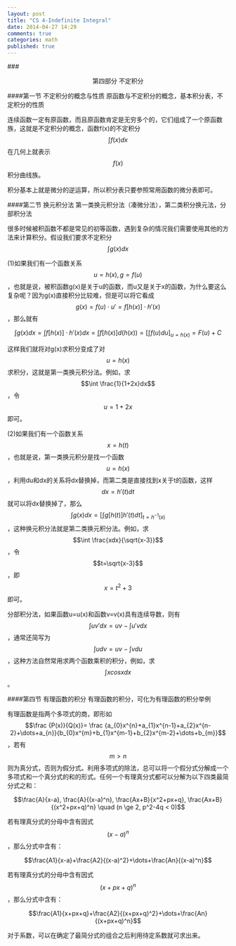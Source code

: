 ```yaml
---
layout: post
title: "CS 4-Indefinite Integral"
date: 2014-04-27 14:29
comments: true
categories: math
published: true
---
```

###<center>第四部分 不定积分</center>

####第一节 不定积分的概念与性质
原函数与不定积分的概念，基本积分表，不定积分的性质

连续函数一定有原函数，而且原函数肯定是无穷多个的，它们组成了一个原函数族，这就是不定积分的概念，函数f(x)的不定积分$$\int f(x)dx$$在几何上就表示$$f(x)$$积分曲线族。

积分基本上就是微分的逆运算，所以积分表只要参照常用函数的微分表即可。

####第二节 换元积分法
第一类换元积分法（凑微分法），第二类积分换元法，分部积分法

很多时候被积函数不都是常见的初等函数，遇到复杂的情况我们需要使用其他的方法来计算积分。假设我们要求不定积分$$\int g(x)dx$$

(1)如果我们有一个函数关系$$u=h(x), g=f(u)$$，也就是说，被积函数g(x)是关于u的函数，而u又是关于x的函数，为什么要这么复杂呢？因为g(x)直接积分比较难，但是可以将它看成$$g(x)=f(u)\cdot u'=f[h(x)] \cdot h'(x)$$，那么就有

$$\int g(x)dx= \int f[h(x)] \cdot h'(x)dx= \int f[h(x)]d(h(x))= [\int f(u)du]_{u=h(x)}=F(u)+C$$

这样我们就将对g(x)求积分变成了对$$u=h(x)$$求积分，这就是第一类换元积分法。例如，求$$\int \frac{1}{1+2x}dx$$，令$$u=1+2x$$即可。

(2)如果我们有一个函数关系$$x=h(t)$$，也就是说，第一类换元积分是找一个函数$$u=h(x)$$，利用du和dx的关系将dx替换掉，而第二类是直接找到x关于t的函数，这样$$dx=h'(t)dt$$就可以将dx替换掉了，那么$$\int g(x)dx = [\int g[h(t)]h'(t)dt]_{t=h^{-1}(x)} $$，这种换元积分法就是第二类换元积分法。例如，求$$\int \frac{xdx}{\sqrt{x-3}}$$，令$$t=\sqrt{x-3}$$，即$$x=t^{2}+3$$即可。

分部积分法，如果函数u=u(x)和函数v=v(x)具有连续导数，则有$$\int uv'dx = uv - \int u'vdx$$，通常还简写为$$\int udv = uv - \int vdu$$，这种方法自然常用求两个函数乘积的积分，例如，求$$\int xcosxdx$$。

####第四节 有理函数的积分
有理函数的积分，可化为有理函数的积分举例

有理函数是指两个多项式的商，即形如$$\frac {P(x)}{Q(x)}= \frac {a_{0}x^{n}+a_{1}x^{n-1}+a_{2}x^{n-2}+\dots+a_{n}}{b_{0}x^{m}+b_{1}x^{m-1}+b_{2}x^{m-2}+\dots+b_{m}}$$，若有$$m>n$$则为真分式，否则为假分式。利用多项式的除法，总可以将一个假分式分解成一个多项式和一个真分式的和的形式。任何一个有理真分式都可以分解为以下四类最简分式之和：

$$\frac{A}{x-a}, \frac{A}{(x-a)^n}, \frac{Ax+B}{x^2+px+q}, \frac{Ax+B}{(x^2+px+q)^n} \quad (n \ge 2, p^2-4q < 0)$$

若有理真分式的分母中含有因式$$(x-a)^n$$，那么分式中含有：

$$\frac{A1}{x-a}+\frac{A2}{(x-a)^2}+\dots+\frac{An}{(x-a)^n}$$

若有理真分式的分母中含有因式$$(x+px+q)^n$$，那么分式中含有：

$$\frac{A1}{x+px+q}+\frac{A2}{(x+px+q)^2}+\dots+\frac{An}{(x+px+q)^n}$$

对于系数，可以在确定了最简分式的组合之后利用待定系数就可求出来。


  [1]: http://hujiaweibujidao.github.io/images/math/elementalfuns.png
  [2]: http://hujiaweibujidao.github.io/images/math/elementalfuns.png
  [3]: http://hujiaweibujidao.github.io/images/math/fun_limit.png
  [4]: http://hujiaweibujidao.github.io/images/math/funlimit_meaning.png
  [5]: http://hujiaweibujidao.github.io/images/math/sinxoverx.png
  [6]: http://hujiaweibujidao.github.io/images/math/deviration_meaning.png
  [7]: http://hujiaweibujidao.github.io/images/math/deviration.png
  [8]: http://hujiaweibujidao.github.io/images/math/weifen.png
  [9]: http://hujiaweibujidao.github.io/images/math/weifen_meaning.png
  [10]: http://hujiaweibujidao.github.io/images/math/langrant.png
  [11]: http://hujiaweibujidao.github.io/images/math/fun_figure.png
  [12]: http://hujiaweibujidao.github.io/images/math/dingjifen.png
  [13]: http://hujiaweibujidao.github.io/images/math/jifen_midvalue.png
  [14]: http://hujiaweibujidao.github.io/images/math/dingjifen_area.png
  [15]: http://hujiaweibujidao.github.io/images/math/infty_round.png
  [16]: http://hujiaweibujidao.github.io/images/math/tylor_serials.png
  [17]: http://hujiaweibujidao.github.io/images/math/miseries1.png
  [18]: http://hujiaweibujidao.github.io/images/math/miseries2.png
  [19]: http://hujiaweibujidao.github.io/images/math/ex.png
  [20]: http://hujiaweibujidao.github.io/images/math/common_series.png
  [21]: http://hujiaweibujidao.github.io/images/math/tiaohe_series.png
  [22]: http://hujiaweibujidao.github.io/images/math/xuanzhuanti.png
  [23]: http://hujiaweibujidao.github.io/images/math/fangxiangjiao1.png
  [24]: http://hujiaweibujidao.github.io/images/math/fangxiangjiao2.png
  [25]: http://hujiaweibujidao.github.io/images/math/touying1.png
  [26]: http://hujiaweibujidao.github.io/images/math/touying2.png
  [27]: http://hujiaweibujidao.github.io/images/math/shuliangji1.png
  [28]: http://hujiaweibujidao.github.io/images/math/shuliangji2.png
  [29]: http://hujiaweibujidao.github.io/images/math/line1.png
  [30]: http://hujiaweibujidao.github.io/images/math/line2.png
  [31]: http://hujiaweibujidao.github.io/images/math/lineangle.png
  [32]: http://hujiaweibujidao.github.io/images/math/linespaceangle.png
  [33]: http://hujiaweibujidao.github.io/images/math/space1.png
  [34]: http://hujiaweibujidao.github.io/images/math/space2.png
  [35]: http://hujiaweibujidao.github.io/images/math/spaceline1.png
  [36]: http://hujiaweibujidao.github.io/images/math/spaceline2.png
  [37]: http://hujiaweibujidao.github.io/images/math/spaceangle.png
  [38]: http://hujiaweibujidao.github.io/images/math/qumian.png
  [39]: http://hujiaweibujidao.github.io/images/math/xuanzhuanqumian.png
  [40]: http://hujiaweibujidao.github.io/images/math/zhumian.png
  [41]: http://hujiaweibujidao.github.io/images/math/space1.png
  [42]: http://hujiaweibujidao.github.io/images/math/space2.png
  [43]: http://hujiaweibujidao.github.io/images/math/piandaoshu.png
  [44]: http://hujiaweibujidao.github.io/images/math/gaojipiandaoshu.png
  [45]: http://hujiaweibujidao.github.io/images/math/quanweifen.png
  [46]: http://hujiaweibujidao.github.io/images/math/chainrule.png
  [47]: http://hujiaweibujidao.github.io/images/math/chainrulefig.png
  [48]: http://hujiaweibujidao.github.io/images/math/yinfun1.png
  [49]: http://hujiaweibujidao.github.io/images/math/yinfun2.png
  [50]: http://hujiaweibujidao.github.io/images/math/yinfun3.png
  [51]: http://hujiaweibujidao.github.io/images/math/yinfun4.png
  [52]: http://hujiaweibujidao.github.io/images/math/yinfun5.png
  [53]: http://hujiaweibujidao.github.io/images/math/spaceline_qiexian.png
  [54]: http://hujiaweibujidao.github.io/images/math/lagerang1.png
  [55]: http://hujiaweibujidao.github.io/images/math/lagerang2.png
  [56]: http://hujiaweibujidao.github.io/images/math/tidu1.png
  [57]: http://hujiaweibujidao.github.io/images/math/tidu2.png
  [58]: http://hujiaweibujidao.github.io/images/math/tidu3.png
  [59]: http://hujiaweibujidao.github.io/images/math/tidu4.png
  [60]: http://hujiaweibujidao.github.io/images/math/tidu5.png
  [61]: http://hujiaweibujidao.github.io/images/math/tidu6.png
  [62]: http://hujiaweibujidao.github.io/images/math/tidu7.png
  [63]: http://hujiaweibujidao.github.io/images/math/fangxiangdaoshu1.png
  [64]: http://hujiaweibujidao.github.io/images/math/fangxiangdaoshu2.png
  [65]: http://hujiaweibujidao.github.io/images/math/erchongjifen.png
  [66]: http://hujiaweibujidao.github.io/images/math/erchongjifen2.png
  [67]: http://hujiaweibujidao.github.io/images/math/erchongjifen3.png
  [68]: http://hujiaweibujidao.github.io/images/math/erchongjifen4.png
  [69]: http://hujiaweibujidao.github.io/images/math/chuzhi.png
  [70]: http://hujiaweibujidao.github.io/images/math/fenlibianliang1.png
  [71]: http://hujiaweibujidao.github.io/images/math/fenlibianliang2.png
  [72]: http://hujiaweibujidao.github.io/images/math/qici1.png
  [73]: http://hujiaweibujidao.github.io/images/math/qici2.png
  [74]: http://hujiaweibujidao.github.io/images/math/qici3.png
  [75]: http://hujiaweibujidao.github.io/images/math/xianxing1.png
  [76]: http://hujiaweibujidao.github.io/images/math/xianxing2.png
  [77]: http://hujiaweibujidao.github.io/images/math/xianxing3.png
  [78]: http://hujiaweibujidao.github.io/images/math/xianxing4.png
  [79]: http://hujiaweibujidao.github.io/images/math/bonuli1.png
  [80]: http://hujiaweibujidao.github.io/images/math/bonuli2.png
  [81]: http://hujiaweibujidao.github.io/images/math/bonuli3.png
  
  